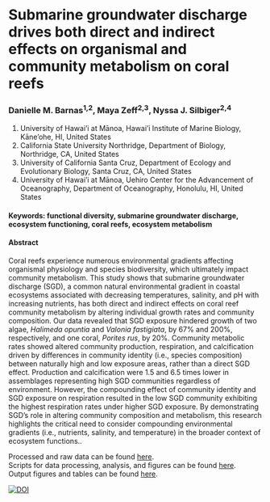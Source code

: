 # Submarine groundwater discharge drives both direct and indirect effects on organismal and community metabolism on coral reefs
### Danielle M. Barnas<sup>1,2</sup>, Maya Zeff<sup>2,3</sup>, Nyssa J. Silbiger<sup>2,4</sup>
1. University of Hawai’i at Mānoa, Hawai’i Institute of Marine Biology, Kāne’ohe, HI, United States
2. California State University Northridge, Department of Biology, Northridge, CA, United States
3. University of California Santa Cruz, Department of Ecology and Evolutionary Biology, Santa Cruz, CA, United States
4. University of Hawai’i at Mānoa, Uehiro Center for the Advancement of Oceanography, Department of Oceanography, Honolulu, HI, United States

#### Keywords: functional diversity, submarine groundwater discharge, ecosystem functioning, coral reefs, ecosystem metabolism

#### Abstract
Coral reefs experience numerous environmental gradients affecting organismal physiology and species biodiversity, which ultimately impact community metabolism. This study shows that submarine groundwater discharge (SGD), a common natural environmental gradient in coastal ecosystems associated with decreasing temperatures, salinity, and pH with increasing nutrients, has both direct and indirect effects on coral reef community metabolism by altering individual growth rates and community composition. Our data revealed that SGD exposure hindered growth of two algae, <i>Halimeda opuntia</i> and <i>Valonia fastigiata</i>, by 67% and 200%, respectively, and one coral, <i>Porites rus</i>, by 20%. Community metabolic rates showed altered community production, respiration, and calcification driven by differences in community identity (i.e., species composition) between naturally high and low exposure areas, rather than a direct SGD effect. Production and calcification were 1.5 and 6.5 times lower in assemblages representing high SGD communities regardless of environment. However, the compounding effect of community identity and SGD exposure on respiration resulted in the low SGD community exhibiting the highest respiration rates under higher SGD exposure. By demonstrating SGD’s role in altering community composition and metabolism, this research highlights the critical need to consider compounding environmental gradients (i.e., nutrients, salinity, and temperature) in the broader context of ecosystem functions..

Processed and raw data can be found [here](Data/).  
Scripts for data processing, analysis, and figures can be found [here](Scripts/).  
Output figures and tables can be found [here](/Output).

[![DOI](https://zenodo.org/badge/767145233.svg)](https://doi.org/10.5281/zenodo.13892967)
